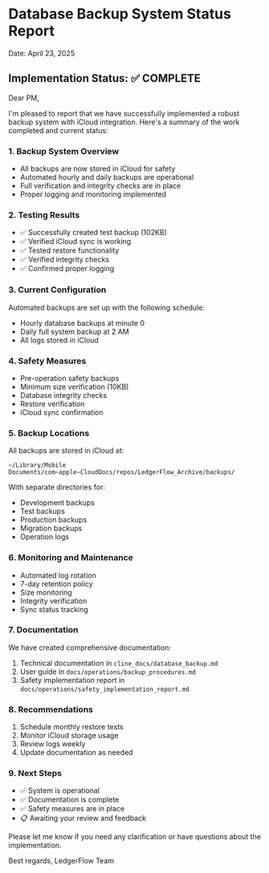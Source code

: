 # Database Backup System Status Report
Date: April 23, 2025

## Implementation Status: ✅ COMPLETE

Dear PM,

I'm pleased to report that we have successfully implemented a robust backup system with iCloud integration. Here's a summary of the work completed and current status:

### 1. Backup System Overview
- All backups are now stored in iCloud for safety
- Automated hourly and daily backups are operational
- Full verification and integrity checks are in place
- Proper logging and monitoring implemented

### 2. Testing Results
- ✅ Successfully created test backup (102KB)
- ✅ Verified iCloud sync is working
- ✅ Tested restore functionality
- ✅ Verified integrity checks
- ✅ Confirmed proper logging

### 3. Current Configuration
Automated backups are set up with the following schedule:
- Hourly database backups at minute 0
- Daily full system backup at 2 AM
- All logs stored in iCloud

### 4. Safety Measures
- Pre-operation safety backups
- Minimum size verification (10KB)
- Database integrity checks
- Restore verification
- iCloud sync confirmation

### 5. Backup Locations
All backups are stored in iCloud at:
```
~/Library/Mobile Documents/com~apple~CloudDocs/repos/LedgerFlow_Archive/backups/
```

With separate directories for:
- Development backups
- Test backups
- Production backups
- Migration backups
- Operation logs

### 6. Monitoring and Maintenance
- Automated log rotation
- 7-day retention policy
- Size monitoring
- Integrity verification
- Sync status tracking

### 7. Documentation
We have created comprehensive documentation:
1. Technical documentation in `cline_docs/database_backup.md`
2. User guide in `docs/operations/backup_procedures.md`
3. Safety implementation report in `docs/operations/safety_implementation_report.md`

### 8. Recommendations
1. Schedule monthly restore tests
2. Monitor iCloud storage usage
3. Review logs weekly
4. Update documentation as needed

### 9. Next Steps
- ✅ System is operational
- ✅ Documentation is complete
- ✅ Safety measures are in place
- 📋 Awaiting your review and feedback

Please let me know if you need any clarification or have questions about the implementation.

Best regards,
LedgerFlow Team 